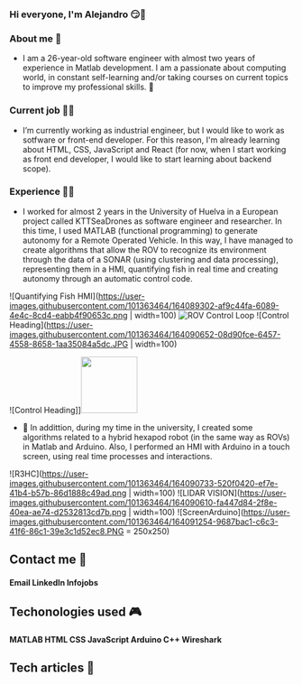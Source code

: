 ### Hi everyone, I'm Alejandro 😏👋

### About me 🧑
- I am a 26-year-old software engineer with almost two years of experience in Matlab development. I am a passionate about computing world, in constant self-learning and/or taking courses on current topics to improve my professional skills. 🙌


### Current job 👨‍💼
- I’m currently working as industrial engineer, but I would like to work as sotfware or front-end developer. For this reason, I'm already learning about HTML, CSS, JavaScript and React (for now, when I start working as front end developer, I would like to start learning about backend scope). 

### Experience 👨‍💻
- I worked for almost 2 years in the University of Huelva in a European project called KTTSeaDrones as software engineer and researcher. In this time, I used MATLAB (functional programming) to generate autonomy for a Remote Operated Vehicle. In this way, I have managed to create algorithms that allow the ROV to recognize its environment through the data of a SONAR (using clustering and data processing), representing them in a HMI, quantifying fish in real time and creating autonomy through an automatic control code. 

![Quantifying Fish HMI](https://user-images.githubusercontent.com/101363464/164089302-af9c44fa-6089-4e4c-8cd4-eabb4f90653c.png | width=100)
![ROV Control Loop](https://user-images.githubusercontent.com/101363464/164090308-105a27e3-9e2a-486b-b0e3-4240b6fcdf2f.PNG)
![Control Heading](https://user-images.githubusercontent.com/101363464/164090652-08d90fce-6457-4558-8658-1aa35084a5dc.JPG | width=100)

![Control Heading]]<img src="https://user-images.githubusercontent.com/101363464/164090652-08d90fce-6457-4558-8658-1aa35084a5dc.JPG" width=100>

- 🦾 In addittion, during my time in the university, I created some algorithms related to a hybrid hexapod robot (in the same way as ROVs) in Matlab and Arduino. Also, I performed an HMI with Arduino in a touch screen, using real time processes and interactions.

![R3HC](https://user-images.githubusercontent.com/101363464/164090733-520f0420-ef7e-41b4-b57b-86d1888c49ad.png | width=100)
![LIDAR VISION](https://user-images.githubusercontent.com/101363464/164090610-fa447d84-2f8e-40ea-ae74-d2532813cd7b.png | width=100)
![ScreenArduino](https://user-images.githubusercontent.com/101363464/164091254-9687bac1-c6c3-41f6-86c1-39e3c1d52ec8.PNG = 250x250)

## Contact me 🎯
#### Email LinkedIn Infojobs

## Techonologies used 🎮
#### MATLAB HTML CSS JavaScript Arduino C++ Wireshark

## Tech articles 📄
